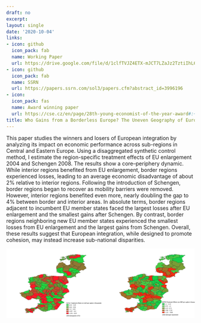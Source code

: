 ```yaml
---
draft: no
excerpt: 
layout: single
date: '2020-10-04'
links:
- icon: github
  icon_pack: fab
  name: Working Paper
  url: https://drive.google.com/file/d/1clfTVJZ4ETX-mJCT7LZaJz2TztiIhL65/view?usp=sharing
- icon: github
  icon_pack: fab
  name: SSRN
  url: https://papers.ssrn.com/sol3/papers.cfm?abstract_id=3996196
- icon: 
  icon_pack: fas
  name: Award winning paper
  url: https://cse.cz/en/page/28th-young-economist-of-the-year-award#:~:text=Jan%20%C5%BDemli%C4%8Dka%20focuses%20on%20solution,details%20about%20an%20economy%20system.
title: Who Gains from a Borderless Europe? The Uneven Geography of European Integration
---
```

This paper studies the winners and losers of European integration by analyzing its impact on economic performance across sub-regions in Central and Eastern Europe. Using a disaggregated synthetic control method, I estimate the region-specific treatment effects of EU enlargement 2004 and Schengen 2008. The results show a core–periphery dynamic. While interior regions benefited from EU enlargement, border regions experienced losses, leading to an average economic disadvantage of about 2\% relative to interior regions. Following the introduction of Schengen, border regions began to recover as mobility barriers were removed. However, interior regions benefited even more, nearly doubling the gap to 4\% between border and interior areas. In absolute terms, border regions adjacent to incumbent EU member states faced the largest losses after EU enlargement and the smallest gains after Schengen. By contrast, border regions neighboring new EU member states experienced the smallest losses from EU enlargement and the largest gains from Schengen. Overall, these results suggest that European integration, while designed to promote cohesion, may instead increase sub-national disparities.


<style>
  .zoom {
    transition: transform 0.2s; /* Animation */
  }
  .zoom:hover {
    transform: scale(1.5); /* (150% zoom) */
  }
</style>

<img src="featured.png" alt="Description of image" style="width:1000px;" class="zoom">
